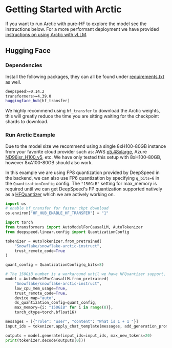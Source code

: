 # Getting Started with Arctic 

If you want to run Arctic with pure-HF to explore the model see the instructions below. For a more performant deployment we have provided [instructions on using Arctic with vLLM](vllm).

## Hugging Face

### Dependencies

Install the following packages, they can all be found under [requirements.txt](requirements.txt) as well.

```bash
deepspeed>=0.14.2
transformers>=4.39.0
huggingface_hub[hf_transfer]
```

We highly recommend using `hf_transfer` to download the Arctic weights, this will greatly reduce the time you are 
sitting waiting for the checkpoint shards to download.

### Run Arctic Example

Due to the model size we recommend using a single 8xH100-80GB instance from your
favorite cloud provider such as: AWS [p5.48xlarge](https://aws.amazon.com/ec2/instance-types/p5/), 
Azure [ND96isr_H100_v5](https://learn.microsoft.com/en-us/azure/virtual-machines/nd-h100-v5-series), etc. 
We have only tested this setup with 8xH100-80GB, however 8xA100-80GB should also work.

In this example we are using FP8 quantization provided by DeepSpeed in the backend, we can also use FP6 
quantization by specifying `q_bits=6` in the `QuantizationConfig` config. The `"150GiB"` setting 
for max_memory is required until we can get DeepSpeed's FP quantization supported natively as a [HFQuantizer](https://huggingface.co/docs/transformers/main/en/hf_quantizer#build-a-new-hfquantizer-class) which we 
are actively working on.

```python
import os
# enable hf_transfer for faster ckpt download
os.environ["HF_HUB_ENABLE_HF_TRANSFER"] = "1"

import torch
from transformers import AutoModelForCausalLM, AutoTokenizer
from deepspeed.linear.config import QuantizationConfig

tokenizer = AutoTokenizer.from_pretrained(
    "Snowflake/snowflake-arctic-instruct",
    trust_remote_code=True
)

quant_config = QuantizationConfig(q_bits=8)

# The 150GiB number is a workaround until we have HFQuantizer support, must be ~1.9x of the available GPU memory
model = AutoModelForCausalLM.from_pretrained(
    "Snowflake/snowflake-arctic-instruct",
    low_cpu_mem_usage=True,
    trust_remote_code=True,
    device_map="auto",
    ds_quantization_config=quant_config,
    max_memory={i: "150GiB" for i in range(8)},
    torch_dtype=torch.bfloat16)

messages = [{"role": "user", "content": "What is 1 + 1 "}]
input_ids = tokenizer.apply_chat_template(messages, add_generation_prompt=True, return_tensors="pt").to("cuda")

outputs = model.generate(input_ids=input_ids, max_new_tokens=20)
print(tokenizer.decode(outputs[0]))
```
